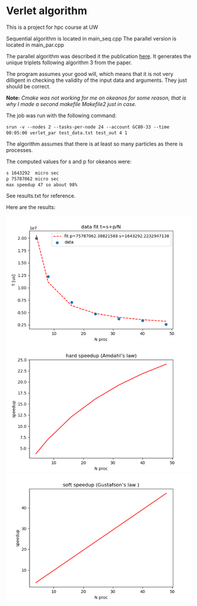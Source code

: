 # Verlet algorithm
This is a project for hpc course at UW

Sequential algorithm is located in main_seq.cpp
The parallel version is located in main_par.cpp

The parallel algorithm was described it the publication [here](https://www.researchgate.net/profile/Katherine_Yelick/publication/282380541_A_Computation-_and_Communication-Optimal_Parallel_Direct_3-Body_Algorithm/links/58aaf804aca27206d9bceb90/A-Computation-and-Communication-Optimal-Parallel-Direct-3-Body-Algorithm.pdf).
It generates the unique triplets following algorithm 3 from the paper.

The program assumes your good will, which means that it is not very dilligent in 
checking the validity of the input data and arguments. They just should be correct.

**Note:**
*Cmake was not working for me on okeanos for some reason, that is why I made a second makefile Makefile2 just in case.*

The job was run with the following command:

```
srun -v --nodes 2 --tasks-per-node 24 --account GC80-33 --time 00:05:00 verlet_par test_data.txt test_out 4 1
```

The algorithm assumes that there is at least so many particles as there is processes.

The computed values for s and p for okeanos were:
```
s 1643292  micro sec
p 75787062 micro sec
max speedup 47 so about 98%
```
See results.txt for reference.

Here are the results:

![plot1](plots/fit.png?raw=true "Fitting data")
![plot2](plots/strong.png?raw=true "Amdahl's law strong speedup")
![plot3](plots/soft.png?raw=true "Gustafson's law, soft speedup")
